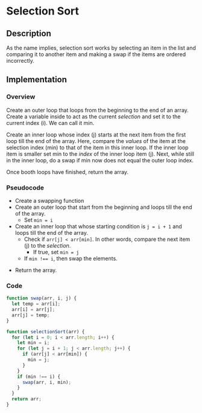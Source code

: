 # Selection Sort

## Description

As the name implies, selection sort works by selecting an item in the list and comparing it to another item and making a swap if the items are ordered incorrectly.

## Implementation

### Overview

Create an outer loop that loops from the beginning to the end of an array. Create a variable inside to act as the current _selection_ and set it to the current index (i). We can call it min.

Create an inner loop whose index (j) starts at the next item from the first loop till the end of the array. Here, compare the _values_ of the item at the selection index (min) to that of the item in this inner loop. If the inner loop item is smaller set min to the _index_ of the inner loop item (j). Next, while still in the inner loop, do a swap if min now does not equal the outer loop index.

Once booth loops have finished, return the array.

### Pseudocode

- Create a swapping function
- Create an outer loop that start from the beginning and loops till the end of the array.
  - Set `min = i`
- Create an inner loop that whose starting condition is `j = i + 1` and loops till the end of the array.
  - Check if `arr[j] < arr[min]`. In other words, compare the next item (j) to the _selection_.
    - If true, set `min = j`
  * If `min !== i`, then swap the elements.

* Return the array.

### Code

```javascript
function swap(arr, i, j) {
  let temp = arr[i];
  arr[i] = arr[j];
  arr[j] = temp;
}

function selectionSort(arr) {
  for (let i = 0; i < arr.length; i++) {
    let min = i;
    for (let j = i + 1; j < arr.length; j++) {
      if (arr[j] < arr[min]) {
        min = j;
      }
    }
    if (min !== i) {
      swap(arr, i, min);
    }
  }
  return arr;
}
```
